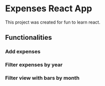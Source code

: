 # Expenses React App

This project was created for fun to learn react.

## Functionalities

### Add expenses
### Filter expenses by year
### Filter view with bars by month

